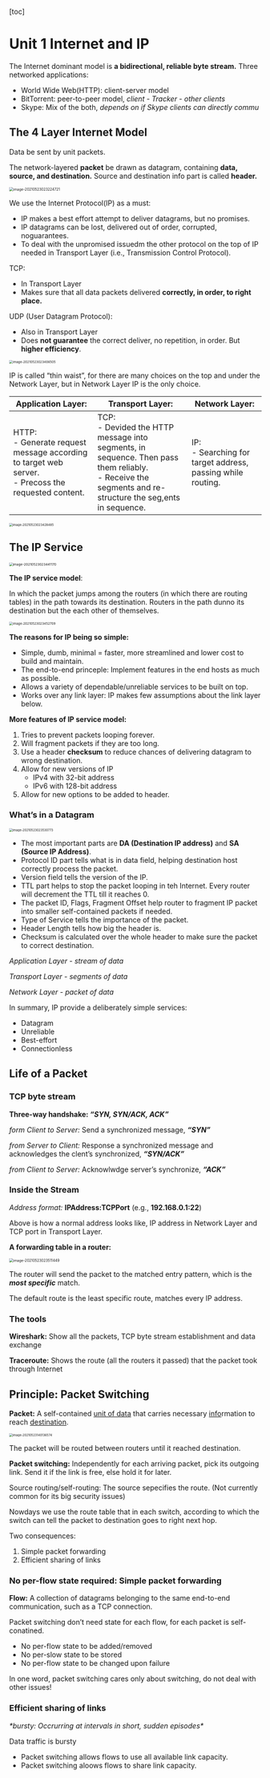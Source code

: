 

[toc]

# Unit 1 Internet and IP

The Internet dominant model is **a bidirectional, reliable byte stream.**
Three networked applications:

- World Wide Web(HTTP): client-server model
- BitTorrent: peer-to-peer model, *client - Tracker - other clients*
- Skype: Mix of the both, *depends on if Skype clients can directly commu*

## The 4 Layer Internet Model

Data be sent by unit packets.

The network-layered **packet** be drawn as datagram, containing **data, source, and destination.** Source and destination info part is called **header.**

<img src="img/image-20210523023224721.png" alt="image-20210523023224721" style="zoom:50%;" />

We use the Internet Protocol(IP) as a must:

- IP makes a best effort attempt to deliver datagrams, but no promises.
- IP datagrams can be lost, delivered out of order, corrupted, noguarantees.
- To deal with the unpromised issuedm the other protocol on the top of IP needed in Transport Layer (i.e., Transmission Control Protocol).

TCP:

- In Transport Layer
- Makes sure that all data packets delivered **correctly, in order,  to right place.**

UDP (User Datagram Protocol):

- Also in Transport Layer
- Does **not guarantee** the correct deliver, no repetition, in order. But **higher efficiency**.

<img src="img/image-20210523023406505.png" alt="image-20210523023406505" style="zoom:45%;" />

IP is called “thin waist”, for there are many choices on the top and under the Network Layer, but in Network Layer IP is the only choice.

| Application Layer:                                           | Transport Layer:                                             | Network Layer:                                               |
| ------------------------------------------------------------ | ------------------------------------------------------------ | ------------------------------------------------------------ |
| HTTP: <br/>- Generate request message according to target web server.<br/>- Precoss the requested content. | TCP:<br/>- Devided the HTTP message into segments, in sequence. Then pass them reliably.<br/>- Receive the segments and re-structure the seg,ents in sequence. | IP:<br/>- Searching for target address, passing while routing. |

<img src="img/image-20210523023428485.png" alt="image-20210523023428485" style="zoom:43%;" />

## The IP Service

<img src="img/image-20210523023441170.png" alt="image-20210523023441170" style="zoom:47%;" />

**The IP service model**:

In which the packet jumps among the routers (in which there are routing tables) in the path towards its destination. Routers in the path dunno its destination but the each other of themselves.

<img src="img/image-20210523023452709.png" alt="image-20210523023452709" style="zoom:45%;" />

**The reasons for IP being so simple:**

- Simple, dumb, minimal = faster, more streamlined and lower cost to build and maintain.
- The end-to-end princeple: Implement features in the end hosts as much as possible.
- Allows a variety of dependable/unreliable services to be built on top.
- Works over any link layer: IP makes few assumptions about the link layer below.

**More features of IP service model:**

1. Tries to prevent packets looping forever.
2. Will fragment packets if they are too long.
3. Use a header **checksum** to reduce chances of delivering datagram to wrong destination.
4. Allow for new versions of IP
   - IPv4 with 32-bit address
   - IPv6 with 128-bit address
5. Allow for new options to be added to header.

### What’s in a Datagram

<img src="img/image-20210523023530773.png" alt="image-20210523023530773" style="zoom: 43%;" />

- The most important parts are **DA (Destination IP address)** and **SA (Source IP Address)**.
- Protocol ID part tells what is in data field, helping destination host correctly process the packet.
- Version field tells the version of the IP.
- TTL part helps to stop the packet looping in teh Internet. Every router will decrement the TTL till it reaches 0.
- The packet ID, Flags, Fragment Offset help router to fragment IP packet into smaller self-contained packets if needed.
- Type of Service tells the importance of the packet.
- Header Length tells how big the header is.
- Checksum is calculated over the whole header to make sure the packet to correct destination.

*Application Layer - stream of data*

*Transport Layer - segments of data*

*Network Layer - packet of data*

In summary, IP provide a deliberately simple services:

- Datagram
- Unreliable
- Best-effort
- Connectionless

## Life of a Packet

### TCP byte stream

**Three-way handshake: *“SYN, SYN/ACK, ACK”***

*form Client to Server:* Send a synchronized message, ***“SYN”***

*from Server to Client:* Response a synchronized message and acknowledges the clent’s synchronized, ***“SYN/ACK”***

*from Client to Server:* Acknowlwdge server’s synchronize, ***“ACK”***

### Inside the Stream

*Address format:* **IPAddress:TCPPort** (e.g., **192.168.0.1:22**)

Above is how a normal address looks like, IP address in Network Layer and TCP port in Transport Layer.

**A forwarding table in a router:**

<img src="img/image-20210523023511449.png" alt="image-20210523023511449" style="zoom:50%;" />

The router will send the packet to the matched entry pattern, which is the ***most specific*** match.

The default route is the least specific route, matches every IP address.

### The tools

**Wireshark:** Show all the packets, TCP byte stream establishment and data exchange

**Traceroute:** Shows the route (all the routers it passed) that the packet took through Internet

## Principle: Packet Switching

**Packet:** A self-contained <u>unit of data</u> that carries necessary <u>info</u>rmation to reach <u>destination</u>.

<img src="img/image-20210523140136574.png" alt="image-20210523140136574" style="zoom: 43%;" />

The packet will be routed between routers until it reached destination.

**Packet switching:** Independently for each arriving packet, pick its outgoing link. Send it if the link is free, else hold it for later.

Source routing/self-routing: The source sepecifies the route. (Not currently common for its big security issues)

Nowdays we use the route table that in each switch, according to which the switch can tell the packet to destination goes to right next hop.

Two consequences:

1. Simple packet forwarding
2. Efficient sharing of links

### No per-flow state required: Simple packet forwarding

**Flow:** A collection of datagrams belonging to the same end-to-end communication, such as a TCP connection.

Packet switching don’t need state for each flow, for each packet is self-conatined.

- No per-flow state to be added/removed
- No per-slow state to be stored
- No per-flow state to be changed upon failure

In one word, packet switching cares only about switching, do not deal with other issues!

### Efficient sharing of links

*\*bursty: Occrurring at intervals in short, sudden episodes\**

Data traffic is bursty

- Packet switching allows flows to use all available link capacity.
- Packet switching aloows flows to share link capacity.